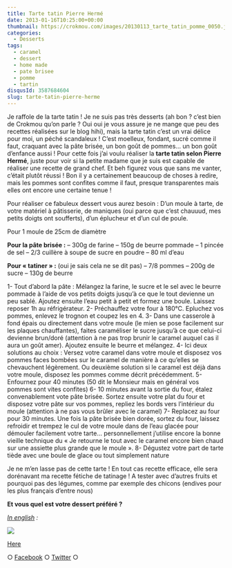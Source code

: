 ```yaml
---
title: Tarte tatin Pierre Hermé
date: 2013-01-16T10:25:00+00:00
thumbnail: https://crokmou.com/images/20130113_tarte_tatin_pomme_0050.jpg
categories:
  - Desserts
tags:
  - caramel
  - dessert
  - home made
  - pate brisee
  - pomme
  - tartin
disqusId: 3587684604
slug: tarte-tatin-pierre-herme
---
```


Je raffole de la tarte tatin ! Je ne suis pas très desserts (ah bon ? c’est bien de Crokmou qu’on parle ? Oui oui je vous assure je ne mange que peu des recettes réalisées sur le blog hihi), mais la tarte tatin c’est un vrai délice pour moi, un péché scandaleux ! C’est moelleux, fondant, sucré comme il faut, craquant avec la pâte brisée, un bon goût de pommes… un bon goût d’enfance aussi ! Pour cette fois j’ai voulu réaliser la **tarte tatin selon Pierre Hermé**, juste pour voir si la petite madame que je suis est capable de réaliser une recette de grand chef. Et beh figurez vous que sans me vanter, c’était plutôt réussi ! Bon il y a certainement beaucoup de choses à redire, mais les pommes sont confites comme il faut, presque transparentes mais elles ont encore une certaine tenue !

Pour réaliser ce fabuleux dessert vous aurez besoin : D’un moule à tarte, de votre matériel à pâtisserie, de maniques (oui parce que c’est chauuud, mes petits doigts ont soufferts), d’un éplucheur et d’un cul de poule.

Pour 1 moule de 25cm de diamètre

**Pour la pâte brisée :**
– 300g de farine
– 150g de beurre pommade
– 1 pincée de sel
– 2/3 cuillère à soupe de sucre en poudre
– 80 ml d’eau

**Pour « tatiner » :** (oui je sais cela ne se dit pas) – 7/8 pommes – 200g de sucre – 130g de beurre

1- Tout d’abord la pâte : Mélangez la farine, le sucre et le sel avec le beurre pommade à l’aide de vos petits doigts jusqu’à ce que le tout devienne un peu sablé. Ajoutez ensuite l’eau petit à petit et formez une boule. Laissez reposer 1h au réfrigérateur.
2- Préchauffez votre four à 180°C. Epluchez vos pommes, enlevez le trognon et coupez les en 4.
3- Dans une casserole à fond épais ou directement dans votre moule (le mien se pose facilement sur les plaques chauffantes), faites caraméliser le sucre jusqu’à ce que celui-ci devienne brun/doré (attention à ne pas trop brunir le caramel auquel cas il aura un goût amer). Ajoutez ensuite le beurre et mélangez.
4- Ici deux solutions au choix : Versez votre caramel dans votre moule et disposez vos pommes faces bombées sur le caramel de manière à ce qu’elles se chevauchent légèrement. Ou deuxième solution si le caramel est déjà dans votre moule, disposez les pommes comme décrit précédemment.
5- Enfournez pour 40 minutes (50 dit le Monsieur mais en général vos pommes sont vites confites)
6- 10 minutes avant la sortie du four, étalez convenablement vote pâte brisée. Sortez ensuite votre plat du four et disposez votre pâte sur vos pommes, repliez les bords vers l’intérieur du moule (attention à ne pas vous brûler avec le caramel)
7- Replacez au four pour 30 minutes. Une fois la pâte brisée bien dorée, sortez du four, laissez refroidir et trempez le cul de votre moule dans de l’eau glacée pour démouler facilement votre tarte… personnellement j’utilise encore la bonne vieille technique du « Je retourne le tout avec le caramel encore bien chaud sur une assiette plus grande que le moule ».
8- Dégustez votre part de tarte tiède avec une boule de glace ou tout simplement nature

Je ne m’en lasse pas de cette tarte ! En tout cas recette efficace, elle sera dorénavant ma recette fétiche de tatinage ! A tester avec d’autres fruits et pourquoi pas des légumes, comme par exemple des chicons (endives pour les plus français d’entre nous)

**Et vous quel est votre dessert préféré ?**

_[In english](https://lh3.googleusercontent.com/-9TRn4owwTco/UQ2X0C3ZrDI/AAAAAAAAGgQ/Xpuj7djyKZw/s842/tatin_pie_by_pierre_herme.jpg) :_

[![](http://www.crokmou.com/wp-content/uploads/2013/01/tatin_pie_by_pierre_herme-300x2121-300x212.jpg)](http://www.crokmou.com/wp-content/uploads/2013/01/tatin_pie_by_pierre_herme-300x2121.jpg)

[Here](https://lh3.googleusercontent.com/-9TRn4owwTco/UQ2X0C3ZrDI/AAAAAAAAGgQ/Xpuj7djyKZw/s842/tatin_pie_by_pierre_herme.jpg)

○ [Facebook](https://www.facebook.com/crokmou.blog) ○ [Twitter](https://twitter.com/Crokmou) ○